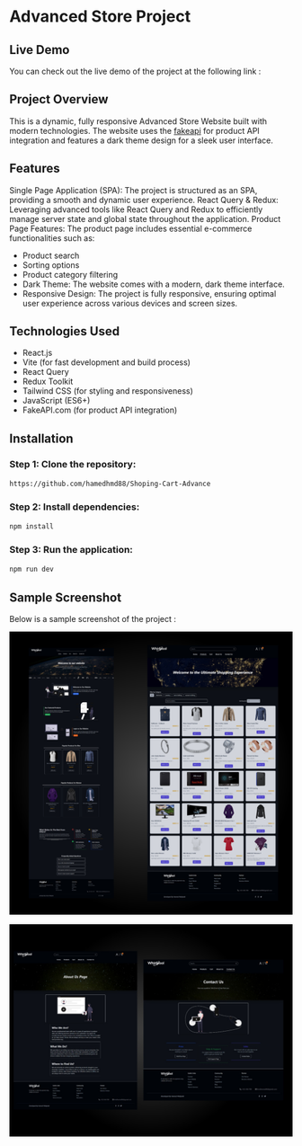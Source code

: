 # Advanced Store Project

## Live Demo
You can check out the live demo of the project at the following link : 

## Project Overview
This is a dynamic, fully responsive Advanced Store Website built with modern technologies. The website uses the [fakeapi](https://fakestoreapi.com/) for product API integration and features a dark theme design for a sleek user interface.

## Features
Single Page Application (SPA): The project is structured as an SPA, providing a smooth and dynamic user experience.
React Query & Redux: Leveraging advanced tools like React Query and Redux to efficiently manage server state and global state throughout the application.
Product Page Features: The product page includes essential e-commerce functionalities such as:
- Product search
- Sorting options
- Product category filtering
- Dark Theme: The website comes with a modern, dark theme interface.
- Responsive Design: The project is fully responsive, ensuring optimal user experience across various devices and screen sizes.

## Technologies Used
- React.js
- Vite (for fast development and build process)
- React Query
- Redux Toolkit
- Tailwind CSS (for styling and responsiveness)
- JavaScript (ES6+)
- FakeAPI.com (for product API integration)

## Installation
### Step 1: Clone the repository:
```bash
https://github.com/hamedhmd88/Shoping-Cart-Advance
```

### Step 2: Install dependencies:
```bash
npm install
```

### Step 3: Run the application:
```bash
npm run dev
```
## Sample Screenshot
Below is a sample screenshot of the project :

 ![project](./src/assets/project1.jpg)

 ![project](./src/assets/project2.jpg)



